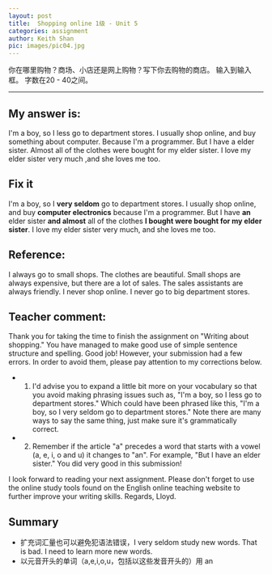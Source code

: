 ```yaml
---
layout: post
title:  Shopping online 1级 - Unit 5
categories: assignment
author: Keith Shan
pic: images/pic04.jpg
---
```


你在哪里购物？商场、小店还是网上购物？写下你去购物的商店。 输入到输入框。 字数在20 - 40之间。

<!--more-->


---

## My answer is:

I'm a boy, so I less go to department stores. I usually shop online, and buy something about computer. 
Because I'm a programmer. But I have a elder sister. Almost all of the clothes were bought for my elder  sister. 
I love my elder sister very much ,and she loves me too.

## Fix it

I'm a boy, so I **very seldom** go to department stores. I usually shop online, and buy **computer electronics** 
because I'm a programmer. But I have **an** elder sister **and almost** all of the clothes **I bought were bought for my elder sister**.
I love my elder sister very much, and she loves me too.


## Reference:

I always go to small shops. The clothes are beautiful. Small shops are always expensive, but there are a lot of sales. 
The sales assistants are always friendly. I never shop online. I never go to big department stores.

## Teacher comment:
Thank you for taking the time to finish the assignment on "Writing about shopping." 
You have managed to make good use of simple sentence structure and spelling. Good job! 
However, your submission had a few errors. In order to avoid them, please pay attention to my corrections below. 

- 1. I'd advise you to expand a little bit more on your vocabulary so that you avoid making phrasing issues such as, 
  "I'm a boy, so I less go to department stores." Which could have been phrased like this, 
  "I'm a boy, so I very seldom go to department stores." Note there are many ways to say the same thing, 
  just make sure it's grammatically correct. 
- 2. Remember if the article "a" precedes a word that starts with a vowel (a, e, i, o and u) it changes to "an". 
  For example, "But I have an elder sister." You did very good in this submission! 

I look forward to reading your next assignment. Please don't forget to use the online study tools found on the 
English online teaching website to further improve your writing skills. Regards, Lloyd.

## Summary

- 扩充词汇量也可以避免犯语法错误，I very seldom study new words. That is bad. I need to learn more new words.
- 以元音开头的单词（a,e,i,o,u，包括以这些发音开头的）用 an 

